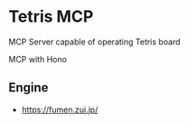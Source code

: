 # Tetris MCP
MCP Server capable of operating Tetris board

MCP with Hono

## Engine
-  https://fumen.zui.jp/
